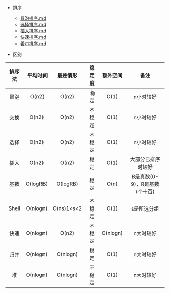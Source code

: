 - 排序
  - [冒泡排序.md](./sort/BubbleSort.md)
  - [选择排序.md](./sort/SelectSort.md)
  - [插入排序.md](./sort/InsertSort.md)
  - [快速排序.md](./sort/QuickSort.md)
  - [希尔排序.md](./sort/ShellSort.md)

- 区别

| 排序法 | 平均时间 | 最差情形 | 稳定度 | 额外空间 | 备注 |
| :---: | :-----: | :----: | :---: | :-----: | :---: |
| 冒泡 | O(n2) |	O(n2) | 稳定	| O(1) | n小时较好 |
| 交换 | O(n2) | O(n2) | 不稳定 | O(1) |	n小时较好 |
| 选择 | O(n2) | O(n2) | 不稳定 | O(1) | n小时较好 |
| 插入 | O(n2) | O(n2) | 稳定 | O(1) | 大部分已排序时较好 |
| 基数 | O(logRB) | O(logRB) | 稳定 | O(n) | B是真数(0-9)，R是基数(个十百) |
| Shell | O(nlogn) | O(ns)1<s<2 | 不稳定 | O(1) | s是所选分组 |
| 快速 | O(nlogn) | O(n2) | 不稳定 | O(nlogn) | n大时较好 |
| 归并 | O(nlogn) | O(nlogn) | 稳定 | O(1) | n大时较好 |
| 堆 | O(nlogn) | O(nlogn) | 不稳定 | O(1) | n大时较好 |
